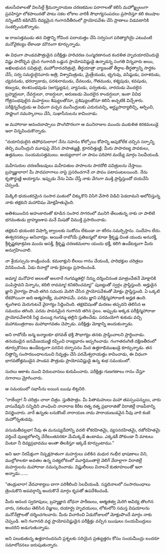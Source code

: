 ﻿తులసీదళాలతో విలసిల్లే శ్రీమన్నారాయణ చరణకమల పరాగాలతో కలిసి మహోజ్జ్వలంగా ప్రవహిస్తూ లోకపాలురతో పాటు సకల లోకాల వారికీ సౌభాగ్యసంపదలు ప్రసాదిస్తూ కలి కలుషాల నన్నింటినీ కడిగివేసే దివ్యమైన గంగానదీతీరంలో ప్రాయోపవేశం చేసి ప్రాణాలు విడవటానికి సంకల్పించుకొన్నాడు. 

ఆ రాజసత్తముడు తన చిత్తాన్ని గోవింద పదాయత్తం చేసి సర్వసంగ పరిత్యాగియై ఎటువంటి మనోవైకల్యం లేకాండా మౌనంగా కూర్చున్నాడు. 

ఈ విధంగా పాండవపౌత్రుడైన పరీక్షిత్తు హరిచరణ సంస్మరణానంద కందళిత హృదయారవిందుడై విష్ణు పాదోద్భవ యైన గంగానది ఒడ్డున ప్రాయోపవిష్టుడై ఉన్నాడన్న సంగతి విన్నవారు అయి, అఖిలభువన పవిత్రులై, మహోదారచరిత్రులై, తీర్థయాత్రా వ్యాజంతో తీర్థాల తీర్థత్వాన్ని సార్థకం చేసే, సర్వ సమర్థులైనవారు అత్రి, విశ్వామిత్రుడు, మైత్రేయుడు, భృగువు, వసిష్ఠుడు, పరాశరుడు, చ్యవనుడు, భరద్వాజుడు, పరశురాముడు, దేవలుడు, గౌతముడు, కశ్యపుడు, కవషుడు, కణ్వుడు, కలశసంభవుడు (అగస్త్యుడు), వ్యాసుడు, పర్వతుడు, నారదుడు మొదలైన బ్రహ్మర్షులూ, దేవర్షులూ, రాజర్షులూ, అరుణుడు మొదలైన కాండర్షులూ, ఇంకా వివిధ గోత్రసంభవులైన మహర్షులు శిష్యులతోనూ, ప్రశిష్యులతోనూ కలిసి అచ్చటికి విచ్చేశారు. పరీక్షిన్నరేంద్రుడు ఆ విధంగా వచ్చన మునీంద్రులకు ఎదురువచ్చి, ఆర్ఘ్యపాద్యాలిచ్చి, అర్చించి, సాష్టాంగ నమస్కారాలు చేసి, సుఖాసీనులను కావించాడు. 

ఆ మహారాజు ఆనందబాష్పాలు పొంగిపొరలగా ఆ మునిరాజుల ముందు ముకుళిత కరకమలుడై ఇలా విన్నవించుకొన్నాడు. 

“దయానిధులైన తపోధనులారా! నేను సహనం కోల్పోయి కోపాన్ని ఆపుకోలేక చచ్చిన సర్పాన్ని తెచ్చి మునీంద్రుని మూపుపై వేసిన పాపాత్ముణ్ణి, క్రూరచిత్తుణ్ణి; మీరు పాపారణ్య పావకులు, ఉత్తములు. సంయమసత్తములు. అయ్యలారా! నా పాపం పరిహార మయ్యే మార్గం సెలవీయండి. 

మహీసురుల చరణరేణువులు మహీపతుల పాపాలను పారదోలి పవిత్రులను చేస్తాయి. బ్రహ్మజ్ఞులారా! మీ పాదపరాగాలు నాపై ప్రసరించగానే నా పాపం పటాపంటలయింది. నేను కృతార్థుణ్ణి అయ్యాను. ఇప్పుడు నేను ఏమి చేస్తే నాకు వేగంగా ముక్తి ప్రాప్తిస్తుందో దయచేసి చెప్పండి. 

మిక్కిలి భయంకరమైన సంసార పంకంలో చిక్కుకొని విసిగి వేసారి విడిచి పెడదామని ఆలోచిస్తున్న నాకు తక్షకుని మహావిషం మోక్షహేతువైంది. 

అతిశయించిన అహంకారంతో కూడిన సంసార సాగరంలో మునిగి తేలుతున్న నాకు నా పాలిటి భగవంతుడు బ్రాహ్మణశాప మనే మిషతో విముక్తి ప్రసాదించాడు. 

తక్షకుని భయంకర విషాగ్ని జ్వాలలకు సంకోచం లేకుండా నా శరీరం సమర్పిస్తాను. సందేహం లేదు. ఈశ్వరసకల్పం అనివార్యం. అయితే రాబోయే ప్రతిజన్మలో కూడా శ్రీకృష్ణ చింత యందు అనురక్తీ, శ్రీకృష్ణకథాశ్రవణ మందు ఆసక్తీ, శ్రీకృష్ణ చరణకమలాల యందు భక్తీ, కలిగి ఉండేటట్లుగా మీరు అనుగ్రహించాలి. 

నా శ్రేయస్సును కాంక్షించండి. కమలాక్షుని లీలలు గానం చేయండి, హరిభక్తుల చరిత్రలు వినిపించండి. ఏడు దినాల్లో నాకు కైవల్యం ప్రసాదించండి. 

అమ్మా! మనోహర అలలతో అలరారే గంగమ్మతల్లి! నిన్ను దర్శించినంత మాత్రంచేతనే మోక్షానికి పంపిస్తావని విన్నాను, కదిలి రావమ్మా! కనికరించమ్మా!" 
పుణ్యంతో స్వర్గం ప్రాప్తిస్తుంది. అర్హుడైన జ్ఞాని వైరాగ్యం పొంది తగిన సమయ మెరిగి చేసిన ప్రాయోపవేశంతో మోక్షం ప్రాప్తిస్తుంది. ఏ ఒక్కటి లేకపోయినా అది ఆత్మహత్యే, మహాపాపమే. పరమ జ్ఞాని పరీక్షిన్మహారాజుకి అర్హత ఉంది. శృంగిశాప మెరుగుటచే వైరాగ్యం సిద్దించింది. తక్షకవిషంతో మరణం తప్పదని తెలిసిన ఆ సమయం తగింది. పరమ పావనమైన గంగానది తగిన స్థలం. అప్పుడు అక్కడ పరీక్షిన్మహారాజు ప్రాయోపవేశానికి సిద్ద మయ్యి గంగమ్మ తల్లిని స్తుతించేడు. పరమయోగి శుకుడు వచ్చి మహామంత్రరాజం మహాభాగవతం చెప్పాడు. పరీక్షిత్తు మోక్షాన్ని అందుకున్నాడు. 

అని రాబోయే జన్మ జన్మాలకూ భగవత్ భక్తి సౌభాగ్యం తనకు ప్రాప్తించాలని ప్రార్థించాడు. తనయుడైన జనమేజయుణ్ణి రప్పించి రాజ్యభారం అప్పగించాడు. గంగాతరంగిణి దక్షిణతీరంలో తూర్పుకొనలు ఉండేటట్లుగా పరచిన దర్భాసనం మీద ఉత్తరాభిముఖుడై కూర్చున్నాడు. తన చిత్తాన్ని సంసారబంధాలనుంచి నివృత్తం చేసి పరమేశ్వరాయత్తం కావించాడు, ఈ విధంగా భాగవతోత్తముడైన పాండవ పౌత్రుడు ప్రాయోపవిష్టుడై ఉన్న శుభ సమయంలో. 

సురలు ఆకాశం నుంచి విరులవానలు కురుపించారు. పరీక్షిత్తు గుణగణాలు గానం చేస్తూ నగారాలు మ్రోగించారు. 

ఆ సమయంలో సభాసీను లయిన ఋషు లిట్లనిరి. 

“రాజేంద్రా! నీ చరిత్రం చాలా చిత్రం. స్తుతిపాత్రం. మీ పితామహులు మహా తపస్సంపన్నులు, వారు వాసుదేవుని సన్నిధిని వాంఛించి నానారాజ కిరీట రత్న రత్న ప్రభారాజితో విరాజిల్లే రాజపీఠాన్ని విసర్జించారు. వారే ఉన్నతు లనుకొంటే నారాయణ నామ పారాయణుడవైన నీవు వారి కంటె మహోన్నతుడవు. 

వసుమతీవల్లభా! నీవు ఈ మనుష్యదేహాన్ని వదలి శోకరహితమై, వ్యసనరహితమై, రజోరహితమై వర్తించే వుణ్యలోకాన్ని చేరేటంతవరకూ మేమిక్కడే ఉంటాము. ఎక్కడకీ పోకుండా నీ మాటలు వింటూ నీ దివ్యప్రభావము అంతా తిలకిస్తూ ఇక్కడే కూర్చుంటాము.” 

అని ఇలా నిరపేక్షంగా నిష్పక్షపాతంగా మహర్షులు పలికిన మధుర గంభీర భాషణాలు విని, ముల్లోకాలకూ అవతల ఉన్న సత్యలోకంలో మూర్తిమంతాలై వెలిగే వేదాల్లాగా విరాజిల్లే మహర్షులను మహారాజు నమస్కరించాడు. విష్ణులీలలు వినాలనే కుతూహలంతో ఇలా అన్నాడు....... 

“తండ్రులారా! వేదవాక్యాలు బాగా పరిశీలించి సెలవీయండి. సప్తదినాలలో సంసారబంధాలు త్రెంచుకొని అపవర్గాన్ని అందుకొనే మార్గం కృపతో ఉపదేశించండి. 

మీరు ఆనంద స్వరూపులు, బ్రహ్మజ్ఞాన బోధనా పారీణులు, ఆత్మతత్వ మెరిగి అవిద్య తొలగిన వారు, సకలము తెలిసిన విజ్ఞులు, దయార్థ్ర హృదయులు, లోకంలోని సమస్త విషయాలను మనోనేత్రాలతో దర్శించగలవారు. మీరు విచారించి ఏడురోజులలో మోక్షంపొందే మార్గం నాకు చెప్పండి. అని గంగానది వద్ద ప్రాయోపవిష్టుడైన పరీక్షిత్తు వచ్చిన ఋషులు సంయమీంద్రులు అందరిని అడుగుతున్నాడు. 

అని పలుకుతున్న ఉత్తరానందనుని ప్రశ్నలకు సరియైన ప్రత్యుత్తరం కోసం సంయమీంద్రు లందరూ సమాలోచనలు జరుపుతున్నారు. 

